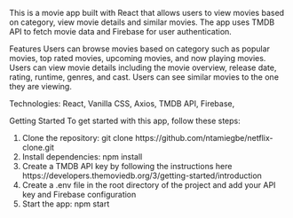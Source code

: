 This is a movie app built with React that allows users to view movies based on category, view movie details and similar movies. The app uses TMDB API to fetch movie data and Firebase for user authentication.

Features
Users can browse movies based on category such as popular movies, top rated movies, upcoming movies, and now playing movies.
Users can view movie details including the movie overview, release date, rating, runtime, genres, and cast.
Users can see similar movies to the one they are viewing.

Technologies: 
React,
Vanilla CSS,
Axios,
TMDB API,
Firebase,

Getting Started
To get started with this app, follow these steps:

<ol>
<li>Clone the repository: git clone https://github.com/ntamiegbe/netflix-clone.git</li>
<li>Install dependencies: npm install</li>
<li>Create a TMDB API key by following the instructions here https://developers.themoviedb.org/3/getting-started/introduction</li>
<li>Create a .env file in the root directory of the project and add your API key and Firebase configuration</li>
<li>Start the app: npm start</li>
</ol>





